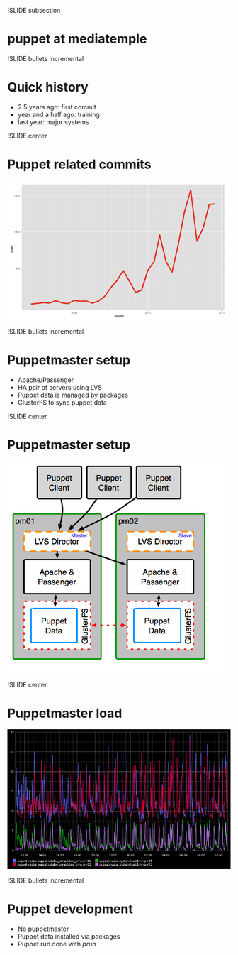 !SLIDE subsection
# puppet at mediatemple #

!SLIDE bullets incremental

# Quick history #

* 2.5 years ago: first commit
* year and a half ago: training
* last year: major systems

!SLIDE center

# Puppet related commits #

![mediatemple.net](commits-nomtp.png)

!SLIDE bullets incremental

# Puppetmaster setup #

* Apache/Passenger
* HA pair of servers using LVS
* Puppet data is managed by packages
* GlusterFS to sync puppet data

!SLIDE center

# Puppetmaster setup #

![mediatemple.net](puppet_master.png)

!SLIDE center

# Puppetmaster load #

![mediatemple.net](pm_load_compilation.png)

!SLIDE bullets incremental

# Puppet development #

* No puppetmaster
* Puppet data installed via packages
* Puppet run done with *prun*
